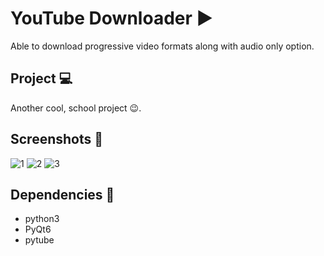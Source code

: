 # YouTube Downloader ▶

Able to download progressive video formats along with audio only option.

## Project 💻

Another cool, school project 😉.

## Screenshots 📸

![1](https://user-images.githubusercontent.com/36320943/115836826-91b96380-a435-11eb-9db5-db653c91ca75.png)
![2](https://user-images.githubusercontent.com/36320943/115836848-9716ae00-a435-11eb-9cc5-aca68f48fb13.png)
![3](https://user-images.githubusercontent.com/36320943/115836865-9b42cb80-a435-11eb-9ae5-b15408b96b23.png)







## Dependencies 🐍

* python3 <br/>
* PyQt6 <br/>
* pytube
